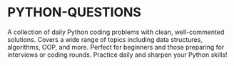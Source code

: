 # PYTHON-QUESTIONS
A collection of daily Python coding problems with clean, well-commented solutions. Covers a wide range of topics including data structures, algorithms, OOP, and more. Perfect for beginners and those preparing for interviews or coding rounds. Practice daily and sharpen your Python skills!
